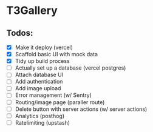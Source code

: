 # T3Gallery

## Todos:

- [x] Make it deploy (vercel)
- [x] Scaffold basic UI with mock data
- [x] Tidy up build process
- [ ] Actually set up a database (vercel postgres)
- [ ] Attach database UI
- [ ] Add authentication
- [ ] Add image upload
- [ ] Error management (w/ Sentry)
- [ ] Routing/image page (paraller route)
- [ ] Delete button with server actions (w/ server actions)
- [ ] Analytics (posthog)
- [ ] Ratelimiting (upstash)
